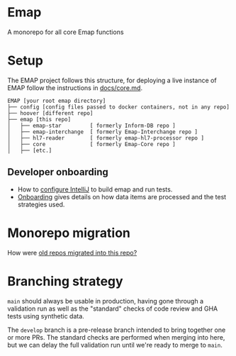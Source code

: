 # Emap

A monorepo for all core Emap functions

# Setup

The EMAP project follows this structure, for deploying a live instance of EMAP follow the instructions
in [docs/core.md](docs/core.md).

```
EMAP [your root emap directory]
├── config [config files passed to docker containers, not in any repo]
├── hoover [different repo]
├── emap [this repo]
│   ├── emap-star         [ formerly Inform-DB repo ]
│   ├── emap-interchange  [ formerly Emap-Interchange repo ]
│   ├── hl7-reader        [ formerly emap-hl7-processor repo ]
│   ├── core              [ formerly Emap-Core repo ]
│   ├── [etc.]
```

## Developer onboarding

- How to [configure IntelliJ](docs/dev/intellij.md) to build emap and run tests.
- [Onboarding](docs/dev/onboarding.md) gives details on how data items are processed and the test strategies used.


# Monorepo migration

How were [old repos migrated into this repo?](docs/dev/migration.md)


# Branching strategy

`main` should always be usable in production, having gone through a validation run as well as the "standard" checks
of code review and GHA tests using synthetic data.

The `develop` branch is a pre-release branch intended to bring together one or more PRs. The standard checks
 are performed when merging into here, but we can delay the full validation run until we're ready to merge to `main`.
